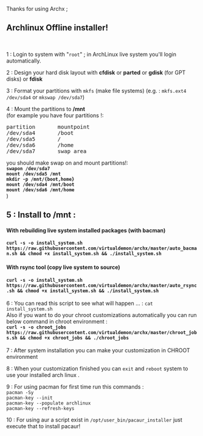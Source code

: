Thanks for using Archx ;<br/>

<h2>Archlinux Offline installer! </h2><br/>

1 : Login to system with "`root`" ; in ArchLinux live system you'll login automatically. <br/>

2 : Design your hard disk layout with **cfdisk** or **parted** or **gdisk** (for GPT disks) or **fdisk** <br/> 

3 : Format your partitions with `mkfs` (make file systems) (e.g. : `mkfs.ext4 /dev/sda4` or `mkswap /dev/sda7`) <br/>

4 : Mount the partitions to __/mnt__ <br/> 
(for example you have four partitions !: <br/>
<pre>
partition       mountpoint
/dev/sda4       /boot
/dev/sda5       /
/dev/sda6       /home
/dev/sda7       swap area
</pre>
you should make swap on and mount partitions!:<br/>
<b>`swapon /dev/sda7`</b><br/>
<b>`mount /dev/sda5 /mnt`</b><br/>
<b>`mkdir -p /mnt/{boot,home}`</b><br/>
<b>`mount /dev/sda4 /mnt/boot`</b><br/>
<b>`mount /dev/sda6 /mnt/home`</b><br/>
)<br/>

<h2>5 : Install to /mnt :</h2>

<h4>With rebuilding live system installed packages (with bacman)</h4> 

<b>`curl -s -o install_system.sh https://raw.githubusercontent.com/virtualdemon/archx/master/auto_bacman.sh && chmod +x install_system.sh && ./install_system.sh` </b>  

<h4>With rsync tool (copy live system to source) </h4>

<b>`curl -s -o install_system.sh https://raw.githubusercontent.com/virtualdemon/archx/master/auto_rsync.sh && chmod +x install_system.sh && ./install_system.sh`</b>
<br/><br/>
6 : You can read this script to see what will happen ... : `cat install_system.sh` <br/>
Also if you want to do your chroot customizations automatically you can run below command in chroot environment : <br/>
<b>`curl -s -o chroot_jobs https://raw.githubusercontent.com/virtualdemon/archx/master/chroot_jobs.sh && chmod +x chroot_jobs && ./chroot_jobs`</b> 
<br/><br/>
7 : After system installation you can make your customization in CHROOT environment <br/>

8 : When your customization finished you can `exit` and `reboot` system to use your installed arch linux .<br/>

9 : For using pacman for first time run this commands :<br/>
`pacman -Sy` <br/>
`pacman-key --init` <br/>
`pacman-key --populate archlinux`<br/>
`pacman-key --refresh-keys`<br/>

10 : For using aur a script exist in `/opt/user_bin/pacaur_installer` just execute that to install pacaur!

